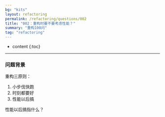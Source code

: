 ```yaml
---
bg: "kits"
layout: refactoring
permalink: /refactoring/questions/002
title: "002：重构时要不要考虑性能？"
summary: "重构100问"
tag: "refactoring"
---
```

* content
{:toc}

---

### 问题背景

重构三原则：

1. 小步伐快跑
2. 时刻都要好
3. 性能以后搞

性能以后搞指什么？
